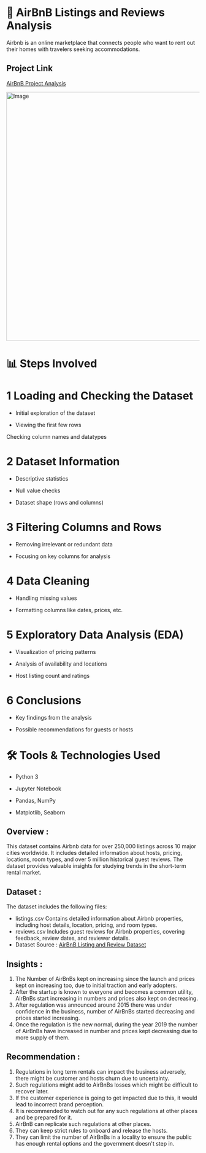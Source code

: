 # 🏡 AirBnB Listings and Reviews Analysis
Airbnb is an online marketplace that connects people who want to rent out their homes with travelers seeking accommodations. 

## Project Link

[AirBnB Project Analysis](AirBnB_Project_Analaysis.ipynb)

<img width="1157" height="648" alt="Image" src="https://github.com/user-attachments/assets/d9361514-88d4-4897-b73f-c9ed0890d0bb" />

# 📊 Steps Involved
# 1 Loading and Checking the Dataset

- Initial exploration of the dataset

- Viewing the first few rows

Checking column names and datatypes

# 2 Dataset Information

- Descriptive statistics

- Null value checks

- Dataset shape (rows and columns)

# 3 Filtering Columns and Rows

- Removing irrelevant or redundant data

- Focusing on key columns for analysis

# 4 Data Cleaning

- Handling missing values

- Formatting columns like dates, prices, etc.

# 5 Exploratory Data Analysis (EDA)

- Visualization of pricing patterns

- Analysis of availability and locations

- Host listing count and ratings

# 6 Conclusions

- Key findings from the analysis

- Possible recommendations for guests or hosts

# 🛠️ Tools & Technologies Used
- Python 3

- Jupyter Notebook

- Pandas, NumPy

- Matplotlib, Seaborn


## Overview :
This dataset contains Airbnb data for over 250,000 listings across 10 major cities worldwide. It includes detailed information about hosts, pricing, locations, room types, and over 5 million historical guest reviews. The dataset provides valuable insights for studying trends in the short-term rental market.

## Dataset :
The dataset includes the following files:
- listings.csv
Contains detailed information about Airbnb properties, including host details, location, pricing, and room types.
- reviews.csv
Includes guest reviews for Airbnb properties, covering feedback, review dates, and reviewer details.
- Dataset Source : [AirBnB Listing and Review Dataset](https://www.kaggle.com/datasets/mysarahmadbhat/airbnb-listings-reviews)

## Insights :
1. The Number of AirBnBs kept on increasing since the launch and prices kept on increasing too, due to initial traction and early adopters.
2. After the startup is known to everyone and becomes a common utility, AirBnBs start increasing in numbers and prices also kept on decreasing.
3. After regulation was announced around 2015 there was under confidence in the business, number of AirBnBs started decreasing and prices started increasing.
4. Once the regulation is the new normal, during the year 2019 the number of AirBnBs have increased in number and prices kept decreasing due to more supply of them.

## Recommendation :
1. Regulations in long term rentals can impact the business adversely, there might be customer and hosts churn due to uncertainty.
2. Such regulations might add to AirBnBs losses which might be difficult to recover later.
3. If the customer experience is going to get impacted due to this, it would lead to incorrect brand perception.
4. It is recommended to watch out for any such regulations at other places and be prepared for it.
5. AirBnB can replicate such regulations at other places.
6. They can keep strict rules to onboard and release the hosts.
7. They can limit the number of AirBnBs in a locality to ensure the public has enough rental options and the government doesn't step in.
